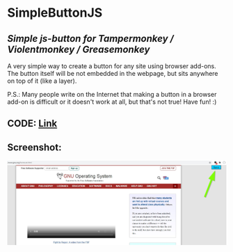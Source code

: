 # SimpleButtonJS
## _Simple js-button for Tampermonkey / Violentmonkey / Greasemonkey_

A very simple way to create a button for any site using browser add-ons. The button itself will be not embedded in the webpage, but sits anywhere on top of it (like a layer). 

P.S.: Many people write on the Internet that making a button in a browser add-on is difficult or it doesn't work at all, but that's not true! Have fun! :)

## CODE: [Link](https://github.com/testertv/simplebuttonjs.github.io/blob/main/simplebuttonjs.js)

## Screenshot:
[![N|Solid](https://raw.githubusercontent.com/testertv/simplebuttonjs.github.io/main/img.jpg)](https://github.com/testertv/simplebuttonjs.github.io/blob/main/simplebuttonjs.js)

